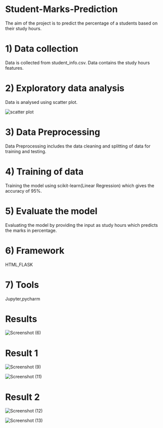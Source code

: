 # Student-Marks-Prediction
The aim of the project is to predict the percentage of a students based on their study hours.
# 1) Data collection
Data is collected from student_info.csv. Data contains the study hours features.
# 2) Exploratory data analysis
Data is analysed using scatter plot.

![scatter plot](https://github.com/tanuja-pathak/Student-Marks-Prediction/assets/103842216/66bb7623-9a76-4fe8-8d19-4f4e2d76ef5a)
 # 3) Data Preprocessing
 Data Preprocessing includes the data cleaning and splitting of data for training and testing.
 # 4) Training of data 
 Training the model using scikit-learn(Linear Regression) which gives the accuracy of 95%.
 # 5) Evaluate the model
 Evaluating the model by providing the input as study hours which predicts the marks in percentage.
 # 6) Framework
 HTML,FLASK
 # 7) Tools
 Jupyter,pycharm
 # Results
 ![Screenshot (6)](https://github.com/tanuja-pathak/Student-Marks-Prediction/assets/103842216/110ad1fa-7f40-4de5-ab0c-ae6d7712296b)

 # Result 1

![Screenshot (9)](https://github.com/tanuja-pathak/Student-Marks-Prediction/assets/103842216/f9ebef6e-e8d9-4a5c-ae99-9287df4fbcd5)

![Screenshot (11)](https://github.com/tanuja-pathak/Student-Marks-Prediction/assets/103842216/68570ebd-ae32-456f-b6b2-afc25d838a7f)

# Result 2

![Screenshot (12)](https://github.com/tanuja-pathak/Student-Marks-Prediction/assets/103842216/7cf7bd17-09e5-4b8b-890d-6fcb992fcc19)

![Screenshot (13)](https://github.com/tanuja-pathak/Student-Marks-Prediction/assets/103842216/dc4ce362-5c72-4edf-92f0-ac952eacf451)

